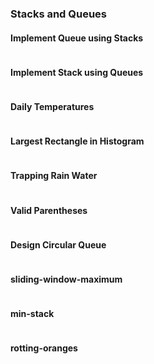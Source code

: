 ### Stacks and Queues

#### Implement Queue using Stacks
```

```

#### Implement Stack using Queues
```

```

#### Daily Temperatures
```

```

#### Largest Rectangle in Histogram
```

```

#### Trapping Rain Water
```

```

#### Valid Parentheses
```

```

#### Design Circular Queue
```

```

#### sliding-window-maximum
```

```

#### min-stack
```

```

#### rotting-oranges
```

```
